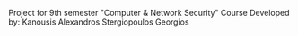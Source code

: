 Project for 9th semester "Computer & Network Security" Course 
Developed by:
Kanousis Alexandros 
Stergiopoulos Georgios